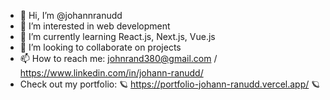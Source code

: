 - 👋 Hi, I’m @johannranudd
- 👀 I’m interested in web development
- 🌱 I’m currently learning React.js, Next.js, Vue.js 
- 💞️ I’m looking to collaborate on projects
- 📫 How to reach me: johnrand380@gmail.com / https://www.linkedin.com/in/johann-ranudd/
- Check out my portfolio: :ringed_planet: https://portfolio-johann-ranudd.vercel.app/  :ringed_planet:

<!---
johannranudd/johannranudd is a ✨ special ✨ repository because its `README.md` (this file) appears on your GitHub profile.
You can click the Preview link to take a look at your changes.
--->
